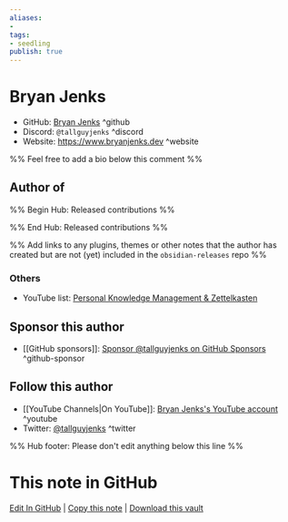 ```yaml
---
aliases:
- 
tags:
- seedling
publish: true
---
```


# Bryan Jenks

- GitHub: [Bryan Jenks](https://github.com/tallguyjenks/) ^github
- Discord: `@tallguyjenks` ^discord
- Website: <https://www.bryanjenks.dev> ^website
<!-- - [[Publish sites|Publish site]]: ^publish-->

%% Feel free to add a bio below this comment %%


## Author of

%% Begin Hub: Released contributions %%

<!--
### Plugins

- 
-->

<!--
### Themes

- 
-->

%% End Hub: Released contributions %%

%% Add links to any plugins, themes or other notes that the author has created but are not (yet) included in the `obsidian-releases` repo %%

<!--
### Unlisted plugins

- 
-->

### Others

- YouTube list: [Personal Knowledge Management & Zettelkasten](https://www.youtube.com/playlist?list=PL5fd4SsfvECy0zzf8Cyo20ZoipEt6YeL3)

## Sponsor this author

- [[GitHub sponsors]]: [Sponsor @tallguyjenks on GitHub Sponsors](https://github.com/sponsors/tallguyjenks) ^github-sponsor

<!--
- [[Buy me a coffee]]: ^buy-me-a-coffee
- [[PayPal]]: ^paypal
- [[Patreon]]: ^patreon

-->

## Follow this author

- [[YouTube Channels|On YouTube]]: [Bryan Jenks's YouTube account](https://www.youtube.com/c/BryanJenksTech) ^youtube
- Twitter: [@tallguyjenks](https://twitter.com/tallguyjenks) ^twitter

%% Hub footer: Please don't edit anything below this line %%

# This note in GitHub

<span class="git-footer">[Edit In GitHub](https://github.dev/obsidian-community/obsidian-hub/blob/main/01%20-%20Community/People/Bryan%20Jenks.md "git-hub-edit-note") | [Copy this note](https://raw.githubusercontent.com/obsidian-community/obsidian-hub/main/01%20-%20Community/People/Bryan%20Jenks.md "git-hub-copy-note") | [Download this vault](https://github.com/obsidian-community/obsidian-hub/archive/refs/heads/main.zip "git-hub-download-vault") </span>

